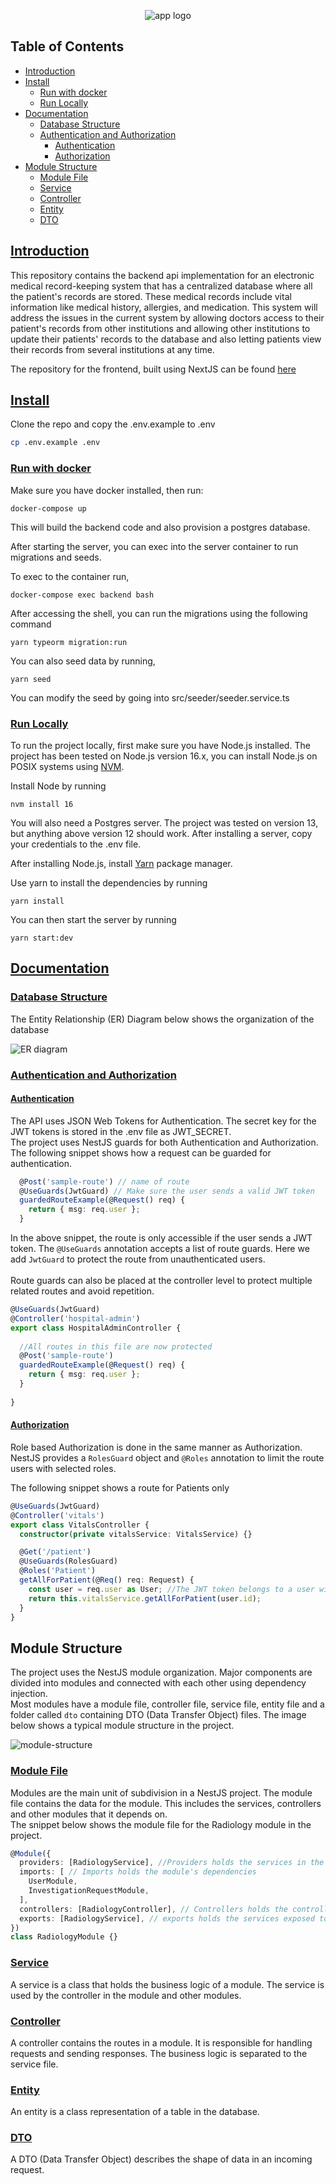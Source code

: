 <p align="center" >
<img src="./logo.png" alt="app logo">
</p>

## Table of Contents

- [Introduction](#introduction)
- [Install](#install)
  - [Run with docker](#run-with-docker)
  - [Run Locally](#run-locally)
- [Documentation](#documentation)
  - [Database Structure](#database-structure)
  - [Authentication and Authorization](#authentication-and-authorization)
    - [Authentication](#authentication)
    - [Authorization](#authorization)
- [Module Structure](#module-structure)
  - [Module File](#module-file)
  - [Service](#service)
  - [Controller](#controller)
  - [Entity](#entity)
  - [DTO](#dto)


## [Introduction]()

This repository contains the backend api implementation for an electronic medical record-keeping system that has a
centralized database where all the patient's records are stored. These medical records include
vital information like medical history, allergies, and medication. This system will address the
issues in the current system by allowing doctors access to their patient's records from other
institutions and allowing other institutions to update their patients' records to the database and
also letting patients view their records from several institutions at any time.

The repository for the frontend, built using NextJS can be found <a href="https://github.com/SennayT/EMR-FRONTEND" > here </a>

## [Install]()

Clone the repo and copy the .env.example to .env
```sh
cp .env.example .env
```
### [Run with docker]()

Make sure you have docker installed, then run:


```shell
docker-compose up
```

This will build the backend code and also provision a postgres database.

After starting the server, you can exec into the server container to run migrations and seeds.

To exec to the container run,
```shell
docker-compose exec backend bash
```

After accessing the shell, you can run the migrations using the following command

```shell
yarn typeorm migration:run
```
You can also seed data by running,

```shell
yarn seed
```

You can modify the seed by going into src/seeder/seeder.service.ts

### [Run Locally]()

To run the project locally, first make sure you have Node.js installed. 
The project has been tested on Node.js version 16.x, you can install 
Node.js on POSIX systems using <a href="https://github.com/nvm-sh/nvm" >NVM</a>.

Install Node by running

```shell
nvm install 16
```

You will also need a Postgres server. The project was tested on version 13, but anything above version 12 should work.
After installing a server, copy your credentials to the .env file.

After installing Node.js, install <a href="https://yarnpkg.com/getting-started/install" >Yarn</a> package manager.

Use yarn to install the dependencies by running

```shell
yarn install
```

You can then start the server by running

```shell
yarn start:dev
```

## [Documentation]()

### [Database Structure]()

The Entity Relationship (ER) Diagram below shows the organization of the database

<img alt="ER diagram" src="res/ER.jpg">

### [Authentication and Authorization]()

#### [Authentication]()

The API uses JSON Web Tokens for Authentication.
The secret key for the JWT tokens is stored in the .env file as JWT_SECRET. 
<br/>
The project uses NestJS guards for both Authentication and Authorization. 
<br/>
The following snippet shows how a request can be guarded for authentication.

```ts
  @Post('sample-route') // name of route
  @UseGuards(JwtGuard) // Make sure the user sends a valid JWT token
  guardedRouteExample(@Request() req) {
    return { msg: req.user };
  }
```
In the above snippet, the route is only accessible if the user sends a JWT token. The `@UseGuards` annotation accepts a list of route guards. Here we add `JwtGuard` to protect the route from unauthenticated users.
<br/> <br/>
Route guards can also be placed at the controller level to protect multiple related routes and avoid repetition.

```ts
@UseGuards(JwtGuard)
@Controller('hospital-admin')
export class HospitalAdminController {
    
  //All routes in this file are now protected  
  @Post('sample-route')
  guardedRouteExample(@Request() req) {
    return { msg: req.user };
  }
  
}

```

#### [Authorization]()

Role based Authorization is done in the same manner as Authorization. NestJS provides a `RolesGuard` object and `@Roles` annotation to limit the route users with selected roles.

The following snippet shows a route for Patients only

```ts
@UseGuards(JwtGuard)
@Controller('vitals')
export class VitalsController {
  constructor(private vitalsService: VitalsService) {}

  @Get('/patient')
  @UseGuards(RolesGuard)
  @Roles('Patient')
  getAllForPatient(@Req() req: Request) {
    const user = req.user as User; //The JWT token belongs to a user with a role of Patient
    return this.vitalsService.getAllForPatient(user.id);
  }
}
```
## Module Structure

The project uses the NestJS module organization. Major components are divided into modules and connected with each other using dependency injection.
<br/>
Most modules have a module file, controller file, service file, entity file and a folder called `dto` containing DTO (Data Transfer Object) files.
The image below shows a typical module structure in the project.

<img alt="module-structure" src="res/module_structure.png">

### [Module File]()
Modules are the main unit of subdivision in a NestJS project.
The module file contains the data for the module. This includes the services, controllers and other modules that it depends on.
<br/>
The snippet below shows the module file for the Radiology module in the project.

```ts
@Module({
  providers: [RadiologyService], //Providers holds the services in the module
  imports: [ // Imports holds the module's dependencies
    UserModule,
    InvestigationRequestModule,
  ],
  controllers: [RadiologyController], // Controllers holds the controllers in the module
  exports: [RadiologyService], // exports holds the services exposed to other modules
})
class RadiologyModule {}
```

### [Service]()

A service is a class that holds the business logic of a module. The service is used by the controller in the module and other modules.

### [Controller]()

A controller contains the routes in a module. It is responsible for handling requests and sending responses. The business logic is separated to the service file.

### [Entity]()
An entity is a class representation of a table in the database.

### [DTO]()
A DTO (Data Transfer Object) describes the shape of data in an incoming request. 

